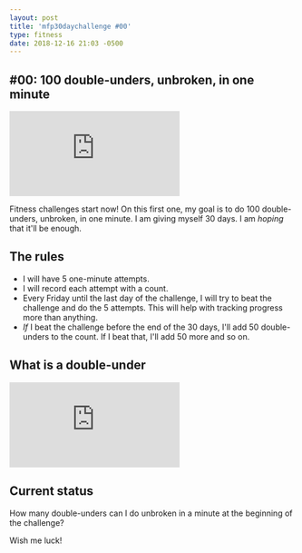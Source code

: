 ```yaml
---
layout: post
title: 'mfp30daychallenge #00'
type: fitness
date: 2018-12-16 21:03 -0500
---
```


## #00: 100 double-unders, unbroken, in one minute

<iframe src="https://www.youtube.com/embed/pD9vF--0Z40" frameborder="0" allow="accelerometer; autoplay; encrypted-media; gyroscope; picture-in-picture" allowfullscreen></iframe>

Fitness challenges start now!
On this first one, my goal is to do 100 double-unders, unbroken, in one minute. I am giving myself 30 days. I am _hoping_ that it'll be enough.

## The rules

* I will have 5 one-minute attempts.
* I will record each attempt with a count.
* Every Friday until the last day of the challenge, I will try to beat the challenge and do the 5 attempts. This will help with tracking progress more than anything.
* _If_ I beat the challenge before the end of the 30 days, I'll add 50 double-unders to the count. If I beat that, I'll add 50 more and so on.

## What is a double-under

<iframe src="https://www.youtube.com/embed/-tF3hUsPZAI" frameborder="0" allow="accelerometer; autoplay; encrypted-media; gyroscope; picture-in-picture" allowfullscreen></iframe>

## Current status

How many double-unders can I do unbroken in a minute at the beginning of the challenge?


Wish me luck!

